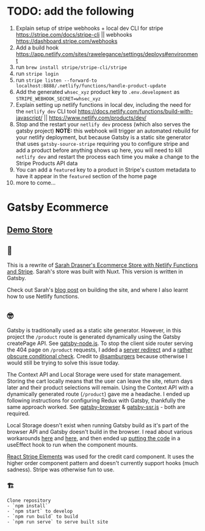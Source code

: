 # TODO: add the following

1. Explain setup of stripe webhooks + local dev CLI for stripe https://stripe.com/docs/stripe-cli || webhooks https://dashboard.stripe.com/webhooks
2. Add a build hook https://app.netlify.com/sites/rawelegance/settings/deploys#environment
3. run `brew install stripe/stripe-cli/stripe`
4. run `stripe login`
5. run `stripe listen --forward-to localhost:8888/.netlify/functions/handle-product-update`
6. Add the generated `whsec_xyz` product key to `.env.development` as `STRIPE_WEBHOOK_SECRET=whsec_xyz`
7. Explain setting up netlify functions in local dev, including the need for the `netlify dev` CLI tool https://docs.netlify.com/functions/build-with-javascript/ || https://www.netlify.com/products/dev/
8. Stop and the restart your `netlify dev` process (which also serves the gatsby project) **NOTE:** this webhook will trigger an automated rebuild for your netlify deployment, but because Gatsby is a static site generator that uses `gatsby-source-stripe` requiring you to configure stripe and add a product before anything shows up here, you will need to kill `netlify dev` and restart the process each time you make a change to the Stripe Products API data
9. You can add a `featured` key to a product in Stripe's custom metadata to have it appear in the `featured` section of the home page
10. more to come...

# Gatsby Ecommerce

## [Demo Store](https://ecommerce-gatsby.netlify.com/)

## 🧐

This is a rewrite of [Sarah Drasner's Ecommerce Store with Netlify Functions and Stripe](https://github.com/sdras/ecommerce-netlify). Sarah's store was built with Nuxt. This version is written in Gatsby.

Check out Sarah's [blog post](https://css-tricks.com/lets-build-a-jamstack-e-commerce-store-with-netlify-functions/) on building the site, and where I also learnt how to use Netlify functions.

## 🤓

Gatsby is traditionally used as a static site generator. However, in this project the `/product` route is generated dynamically using the Gatsby createPage API. See [gatsby-node.js](./gatsby-node.js). To stop the client side router serving the 404 page on `/product` requests, I added a [server redirect](.netlify.toml) and a [rather obscure conditional check](./src/pages/404.js). Credit to [@samburgers](https://github.com/gatsbyjs/gatsby/issues/5329#issuecomment-484741119) because otherwise I would still be trying to solve this issue today.

The Context API and Local Storage were used for state management. Storing the cart locally means that the user can leave the site, return days later and their product selections will remain. Using the Context API with a dynamically generated route (`/product`) gave me a headache. I ended up following instructions for configuring Redux with Gatsby, thankfully the same approach worked. See [gatsby-browser](./gatsby-browser.js) & [gatsby-ssr.js](./gatsby-ssr.js) - both are required.

Local Storage doesn't exist when running Gatsby build as it's part of the browser API and Gatsby doesn't build in the browser. I read about various workarounds [here](https://github.com/gatsbyjs/gatsby/issues/309) and [here](https://github.com/gatsbyjs/gatsby/issues/14480), and then ended up [putting the code](./src/context/cart.js) in a useEffect hook to run when the component mounts.

[React Stripe Elements](https://github.com/stripe/react-stripe-elements) was used for the credit card component. It uses the higher order component pattern and doesn't currently support hooks (much sadness). Stripe was otherwise fun to use.

### 🏗

```
Clone repository
- `npm install`
- `npm start` to develop
- `npm run build` to build
- `npm run serve` to serve built site
```
